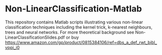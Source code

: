 # Non-LinearClassification-Matlab
This repository contains Matlab scripts illustrating various non-linear classification techniques including the kernel trick, k-nearest neighbours, trees and neural networks. For more theoretical background see Non-LinearClassificationSlides.pdf or buy https://www.amazon.com/gp/product/0815384106/ref=dbs_a_def_rwt_bibl_vppi_i0
